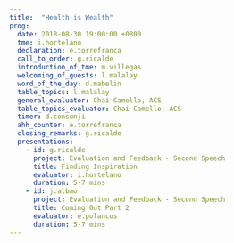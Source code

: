 ```yaml
---
title:  "Health is Wealth"
prog:
  date: 2018-08-30 19:00:00 +0800
  tme: i.hortelano
  declaration: e.torrefranca
  call_to_order: g.ricalde
  introduction_of_tme: m.villegas
  welcoming_of_guests: l.malalay
  word_of_the_day: d.mabelin
  table_topics: l.malalay
  general_evaluator: Chai Camello, ACS
  table_topics_evaluator: Chai Camello, ACS
  timer: d.consunji
  ahh_counter: e.torrefranca
  closing_remarks: g.ricalde
  presentations:
    - id: g.ricalde
      project: Evaluation and Feedback - Second Speech
      title: Finding Inspiration
      evaluator: i.hortelano
      duration: 5-7 mins
    - id: j.albao
      project: Evaluation and Feedback - Second Speech
      title: Coming Out Part 2
      evaluator: e.polancos
      duration: 5-7 mins
---
```

